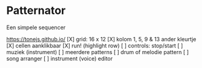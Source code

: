 # Patternator


Een simpele sequencer

https://tonejs.github.io/
[X] grid: 16 x 12
[X] kolom 1, 5, 9 & 13 ander kleurtje
[X] cellen aanklikbaar
[X] run! (highlight row)
[ ] controls: stop/start
[ ] muziek (instrument)
[ ] meerdere patterns
[ ] drum of melodie pattern
[ ] song arranger
[ ] instrument (voice) editor
